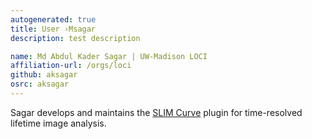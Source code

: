 ```yaml
---
autogenerated: true
title: User ›Msagar
description: test description

name: Md Abdul Kader Sagar | UW-Madison LOCI
affiliation-url: /orgs/loci
github: aksagar
osrc: aksagar
---
```


Sagar develops and maintains the [SLIM Curve](/plugins/slim-curve) plugin for time-resolved lifetime image analysis.
